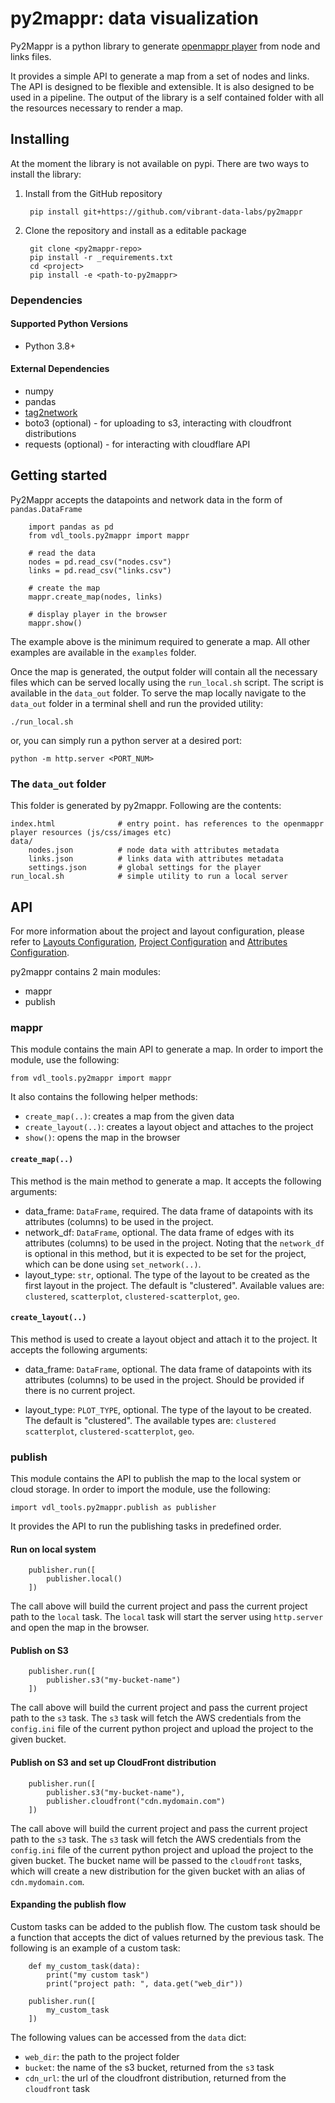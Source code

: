 py2mappr: data visualization
=====================================

Py2Mappr is a python library to generate [openmappr player](https://github.com/vibrant-data-labs/openmappr-player) from node and links files.

It provides a simple API to generate a map from a set of nodes and links. The API is designed to be flexible and extensible. It is also designed to be used in a pipeline. The output of the library is a self contained folder with all the resources necessary to render a map.

## Installing
At the moment the library is not available on pypi. There are two ways to install the library:

1. Install from the GitHub repository

        pip install git+https://github.com/vibrant-data-labs/py2mappr

2. Clone the repository and install as a editable package

        git clone <py2mappr-repo>
        pip install -r _requirements.txt
        cd <project>
        pip install -e <path-to-py2mappr>

### Dependencies

#### Supported Python Versions

* Python 3.8+

#### External Dependencies

* numpy
* pandas
* [tag2network](https://github.com/vibrant-data-labs/tag2network)
* boto3 (optional) - for uploading to s3, interacting with cloudfront distributions
* requests (optional) - for interacting with cloudflare API

## Getting started

Py2Mappr accepts the datapoints and network data in the form of `pandas.DataFrame`
    
        import pandas as pd
        from vdl_tools.py2mappr import mappr
    
        # read the data
        nodes = pd.read_csv("nodes.csv")
        links = pd.read_csv("links.csv")
    
        # create the map
        mappr.create_map(nodes, links)

        # display player in the browser
        mappr.show()

The example above is the minimum required to generate a map. All other examples are available in the `examples` folder.

Once the map is generated, the output folder will contain all the necessary files which can be served locally using the `run_local.sh` script. The script is available in the `data_out` folder. To serve the map locally navigate to the `data_out` folder in a terminal shell and run the provided utility: 
    
    ./run_local.sh

or, you can simply run a python server at a desired port:

    python -m http.server <PORT_NUM>
  
### The `data_out` folder

This folder is generated by py2mappr. Following are the contents:
    
    index.html              # entry point. has references to the openmappr player resources (js/css/images etc)
    data/
        nodes.json          # node data with attributes metadata
        links.json          # links data with attributes metadata
        settings.json       # global settings for the player
    run_local.sh            # simple utility to run a local server

## API

For more information about the project and layout configuration, please refer to [Layouts Configuration](./docs/layouts-configuration.md), [Project Configuration](./docs/project_configuration.md) and [Attributes Configuration](./docs/attributes-configuration.md).

py2mappr contains 2 main modules:
* mappr
* publish

### mappr

This module contains the main API to generate a map. In order to import the module, use the following:

    from vdl_tools.py2mappr import mappr

It also contains the following helper methods:
* `create_map(..)`: creates a map from the given data
* `create_layout(..)`: creates a layout object and attaches to the project
* `show()`: opens the map in the browser

#### `create_map(..)`
This method is the main method to generate a map. It accepts the following arguments:

* data_frame: `DataFrame`, required. The data frame of datapoints with its attributes (columns) to be used in the project.
* network_df: `DataFrame`, optional. The data frame of edges with its
    attributes (columns) to be used in the project. Noting that the `network_df` is optional in this method, but it is expected to be set for the project, which can be done using `set_network(..)`.
* layout_type: `str`, optional. The type of the layout to be created as the first layout in the project. The default is "clustered". Available values are: `clustered`, `scatterplot`, `clustered-scatterplot`, `geo`.

#### `create_layout(..)`
This method is used to create a layout object and attach it to the project. It accepts the following arguments:

* data_frame: `DataFrame`, optional. The data frame of datapoints with its attributes (columns) to be used in the project. Should be provided if there is no current project.

* layout_type: `PLOT_TYPE`, optional. The type of the layout to be created. The default is "clustered". The available types are: `clustered` `scatterplot`, `clustered-scatterplot`, `geo`.

### publish

This module contains the API to publish the map to the local system or cloud storage. In order to import the module, use the following:

    import vdl_tools.py2mappr.publish as publisher

It provides the API to run the publishing tasks in predefined order.

#### Run on local system
    
        publisher.run([
            publisher.local()
        ])

The call above will build the current project and pass the current project path to the `local` task. The `local` task will start the server using `http.server` and open the map in the browser.

#### Publish on S3

        publisher.run([
            publisher.s3("my-bucket-name")
        ])

The call above will build the current project and pass the current project path to the `s3` task. The `s3` task will fetch the AWS credentials from the `config.ini` file of the current python project and upload the project to the given bucket.

#### Publish on S3 and set up CloudFront distribution

        publisher.run([
            publisher.s3("my-bucket-name"),
            publisher.cloudfront("cdn.mydomain.com")
        ])

The call above will build the current project and pass the current project path to the `s3` task. The `s3` task will fetch the AWS credentials from the `config.ini` file of the current python project and upload the project to the given bucket. The bucket name will be passed to the `cloudfront` tasks, which will create a new distribution for the given bucket with an alias of `cdn.mydomain.com`.

#### Expanding the publish flow

Custom tasks can be added to the publish flow. The custom task should be a function that accepts the dict of values returned by the previous task. The following is an example of a custom task:

        def my_custom_task(data):
            print("my custom task")
            print("project path: ", data.get("web_dir"))

        publisher.run([
            my_custom_task
        ])

The following values can be accessed from the `data` dict:
* `web_dir`: the path to the project folder
* `bucket`: the name of the s3 bucket, returned from the `s3` task
* `cdn_url`: the url of the cloudfront distribution, returned from the `cloudfront` task
